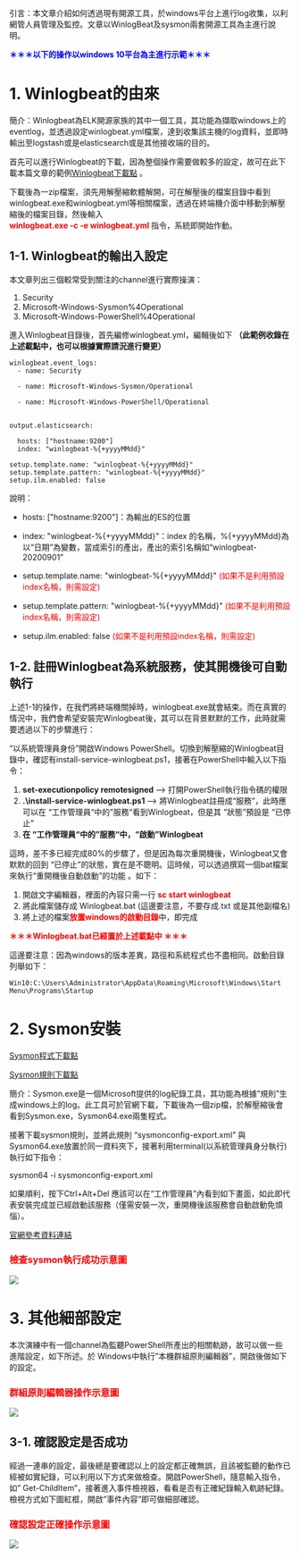 引言：本文章介紹如何透過現有開源工具，於windows平台上進行log收集，以利網管人員管理及監控。文章以WinlogBeat及sysmon兩套開源工具為主進行說明。

<font color="blue"><b> ＊＊＊以下的操作以windows 10平台為主進行示範＊＊＊ </b></font>


# 1. Winlogbeat的由來  

簡介：Winlogbeat為ELK開源家族的其中一個工具，其功能為擷取windows上的eventlog，並透過設定winlogbeat.yml檔案，達到收集該主機的log資料，並即時輸出至logstash或是elasticsearch或是其他接收端的目的。

首先可以進行Winlogbeat的下載，因為整個操作需要做較多的設定，故可在此下載本篇文章的範例[Winlogbeat下載點](https://myspace.iii.org.tw/d/f/576242019635084983)  。

下載後為一zip檔案，須先用解壓縮軟體解開，可在解壓後的檔案目錄中看到winlogbeat.exe和winlogbeat.yml等相關檔案，透過在終端機介面中移動到解壓縮後的檔案目錄，然後輸入  
<font color="red"><b>  winlogbeat.exe -c -e winlogbeat.yml  </b></font>
指令，系統即開始作動。


## 1-1. Winlogbeat的輸出入設定


本文章列出三個較常受到關注的channel進行實際操演：

1. 	Security
2.	Microsoft-Windows-Sysmon%4Operational
3.	Microsoft-Windows-PowerShell%4Operational


進入Winlogbeat目錄後，首先編修winlogbeat.yml，編輯後如下 <b>（此範例收錄在上述載點中，也可以根據實際請況進行變更）</b>

	winlogbeat.event_logs:
	  - name: Security

	  - name: Microsoft-Windows-Sysmon/Operational

	  - name: Microsoft-Windows-PowerShell/Operational
	
	
	output.elasticsearch:
	
	  hosts: ["hostname:9200"]
	  index: "winlogbeat-%{+yyyyMMdd}"
	
	setup.template.name: "winlogbeat-%{+yyyyMMdd}"
	setup.template.pattern: "winlogbeat-%{+yyyyMMdd}"
	setup.ilm.enabled: false


說明：

* hosts: ["hostname:9200"]：為輸出的ES的位置

* index: "winlogbeat-%{+yyyyMMdd}"：index 的名稱，%{+yyyyMMdd}為以“日期”為變數，當成索引的產出，產出的索引名稱如“winlogbeat-20200901”

* setup.template.name: "winlogbeat-%{+yyyyMMdd}"   <font color="red">(如果不是利用預設index名稱，則需設定)</font>

* setup.template.pattern: "winlogbeat-%{+yyyyMMdd}" <font color="red">(如果不是利用預設index名稱，則需設定) </font>

* setup.ilm.enabled: false   <font color="red"> (如果不是利用預設index名稱，則需設定) </font>



## 1-2. 註冊Winlogbeat為系統服務，使其開機後可自動執行

上述1-1的操作，在我們將終端機關掉時，winlogbeat.exe就會結束。而在真實的情況中，我們會希望安裝完Winlogbeat後，其可以在背景默默的工作，此時就需要透過以下的步驟進行：

“以系統管理員身份”開啟Windows PowerShell。切換到解壓縮的Winlogbeat目錄中，確認有install-service-winlogbeat.ps1，接著在PowerShell中輸入以下指令：

1. 	<b> set-executionpolicy remotesigned </b> --> 打開PowerShell執行指令碼的權限
2.	<b> .\install-service-winlogbeat.ps1 </b> --> 將Winlogbeat註冊成“服務”，此時應可以在 “工作管理員“中的”服務“看到Winlogbeat，但是其 “狀態”預設是 “已停止”
3.	<b>在 “工作管理員“中的”服務“中，“啟動”Winlogbeat </b>

這時，差不多已經完成80%的步驟了，但是因為每次重開機後，Winlogbeat又會默默的回到 “已停止”的狀態，實在是不聰明。這時候，可以透過撰寫一個bat檔案來執行“重開機後自動啟動”的功能 。如下：

1. 	開啟文字編輯器，裡面的內容只需一行  <font color="red"><b> sc start winlogbeat </b></font>
2.	將此檔案儲存成 Winlogbeat.bat (這邊要注意，不要存成.txt 或是其他副檔名)
3.	將上述的檔案<font color="red"><b>放置windows的啟動目錄</b></font>中，即完成


<font color="red"><b>＊＊＊Winlogbeat.bat已經置於上述載點中 ＊＊＊</b></font>

這邊要注意：因為windows的版本差異，路徑和系統程式也不盡相同。啟動目錄列舉如下：


	Win10:C:\Users\Administrator\AppData\Roaming\Microsoft\Windows\Start Menu\Programs\Startup

	


# 2. Sysmon安裝 

[Sysmon程式下載點](https://download.sysinternals.com/files/Sysmon.zip)

[Sysmon規則下載點](https://github.com/SwiftOnSecurity/sysmon-config)

簡介：Sysmon.exe是一個Microsoft提供的log紀錄工具，其功能為根據”規則”生成windows上的log。此工具可於官網下載，下載後為一個zip檔，於解壓縮後會看到Sysmon.exe，Sysmon64.exe兩隻程式。

接著下載sysmon規則，並將此規則 “sysmonconfig-export.xml” 與 Sysmon64.exe放置於同一資料夾下，接著利用terminal(以系統管理員身分執行)執行如下指令：

sysmon64 -i sysmonconfig-export.xml 

如果順利，按下Ctrl+Alt+Del 應該可以在“工作管理員”內看到如下畫面，如此即代表安裝完成並已經啟動該服務（僅需安裝一次，重開機後該服務會自動啟動免煩惱）。

[官網參考資料連結](https://docs.microsoft.com/en-us/sysinternals/downloads/sysmon)



### <font color="red">檢查sysmon執行成功示意圖</font>
![](https://github.com/shwang362000/ESM/blob/master/Document/ESM_Install/images/%E6%AA%A2%E6%9F%A5sysmon%E5%9F%B7%E8%A1%8C%E6%88%90%E5%8A%9F%E7%A4%BA%E6%84%8F%E5%9C%96.png
)




# 3. 其他細部設定

本次演練中有一個channel為監聽PowerShell所產出的相關軌跡，故可以做一些進階設定，如下所述。於 Windows中執行”本機群組原則編輯器”，開啟後做如下的設定。


### <font color="red">群組原則編輯器操作示意圖</font>
![](https://github.com/shwang362000/ESM/blob/master/Document/ESM_Install/images/%E7%BE%A4%E7%B5%84%E5%8E%9F%E5%89%87%E7%B7%A8%E8%BC%AF%E5%99%A8%E6%93%8D%E4%BD%9C%E7%A4%BA%E6%84%8F%E5%9C%96.png)


## 3-1. 確認設定是否成功 

經過一連串的設定，最後總是要確認以上的設定都正確無誤，且該被監聽的動作已經被如實紀錄，可以利用以下方式來做檢查。開啟PowerShell，隨意輸入指令，如” Get-ChildItem”，接著進入事件檢視器，看看是否有正確紀錄輸入軌跡紀錄。檢視方式如下圖紅框，開啟”事件內容”即可做細部確認。

### <font color="red">確認設定正確操作示意圖</font>
![](https://github.com/shwang362000/ESM/blob/master/Document/ESM_Install/images/%E7%A2%BA%E8%AA%8D%E8%A8%AD%E5%AE%9A%E6%AD%A3%E7%A2%BA%E6%93%8D%E4%BD%9C%E7%A4%BA%E6%84%8F%E5%9C%96.png)

